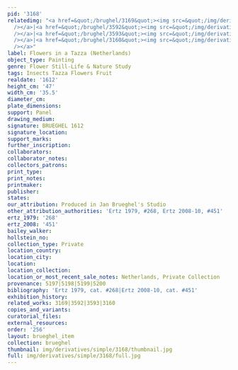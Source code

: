 ```yaml
---
pid: '3168'
relatedimg: "<a href=&quot;/brughel/3169&quot;><img src=&quot;/img/derivatives/simple/3169/thumbnail.jpg&quot;
  /></a>|<a href=&quot;/brughel/3592&quot;><img src=&quot;/img/derivatives/simple/3592/thumbnail.jpg&quot;
  /></a>|<a href=&quot;/brughel/3593&quot;><img src=&quot;/img/derivatives/simple/3593/thumbnail.jpg&quot;
  /></a>|<a href=&quot;/brughel/3160&quot;><img src=&quot;/img/derivatives/simple/3160/thumbnail.jpg&quot;
  /></a>"
label: Flowers in a Tazza (Netherlands)
object_type: Painting
genre: Flower Still-Life & Nature Study
tags: Insects Tazza Flowers Fruit
realdate: '1612'
height_cm: '47'
width_cm: '35.5'
diameter_cm: 
plate_dimensions: 
support: Panel
drawing_medium: 
signature: BRUEGHEL 1612
signature_location: 
support_marks: 
further_inscription: 
collaborators: 
collaborator_notes: 
collectors_patrons: 
print_type: 
print_notes: 
printmaker: 
publisher: 
states: 
our_attribution: Produced in Jan Brueghel's Studio
other_attribution_authorities: 'Ertz 1979, #268, Ertz 2008-10, #451'
ertz_1979: '268'
ertz_2008: '451'
bailey_walker: 
hollstein_no: 
collection_type: Private
location_country: 
location_city: 
location: 
location_collection: 
location_or_most_recent_sale_notes: Netherlands, Private Collection
provenance: 5197|5198|5199|5200
bibliography: 'Ertz 1979, cat. #268|Ertz 2008-10, cat. #451'
exhibition_history: 
related_works: 3169|3592|3593|3160
copies_and_variants: 
curatorial_files: 
external_resources: 
order: '256'
layout: brueghel_item
collection: brueghel
thumbnail: img/derivatives/simple/3168/thumbnail.jpg
full: img/derivatives/simple/3168/full.jpg
---
```

